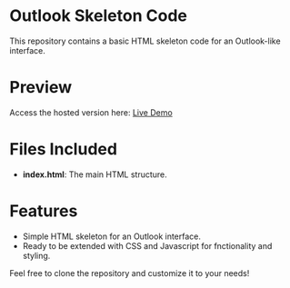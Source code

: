 # Outlook Skeleton Code
This repository contains a basic HTML skeleton code for an Outlook-like interface.

# Preview
Access the hosted version here: [Live Demo](https://outlook-structure-a5ihpaawj-inshiya-ravats-projects.vercel.app/)

# Files Included
- **index.html**: The main HTML structure.

# Features
- Simple HTML skeleton for an Outlook interface.
- Ready to be extended with CSS and Javascript for fnctionality and styling.

Feel free to clone the repository and customize it to your needs! 

